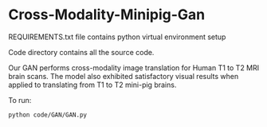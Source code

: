 # Cross-Modality-Minipig-Gan

REQUIREMENTS.txt file contains python virtual environment setup

Code directory contains all the source code.

Our GAN performs cross-modality image translation for Human T1 to T2 MRI brain scans. The model also exhibited satisfactory visual results when applied to translating from T1 to T2 mini-pig brains.

To run:

`python code/GAN/GAN.py`
